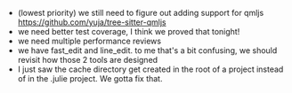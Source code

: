 * (lowest priority) we still need to figure out adding support for qmljs https://github.com/yuja/tree-sitter-qmljs
* we need better test coverage, I think we proved that tonight!
* we need multiple performance reviews
* we have fast_edit and line_edit. to me that's a bit confusing, we should revisit how those 2 tools are designed
* I just saw the cache directory get created in the root of a project instead of in the .julie project. We gotta fix that.
